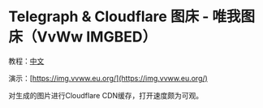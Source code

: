 # Telegraph & Cloudflare 图床 - 唯我图床（VvWw IMGBED）

教程：[中文](README-ZH.md)

演示：[https://img.vvww.eu.org/](https://img.vvww.eu.org/)

对生成的图片进行Cloudflare CDN缓存，打开速度颇为可观。
